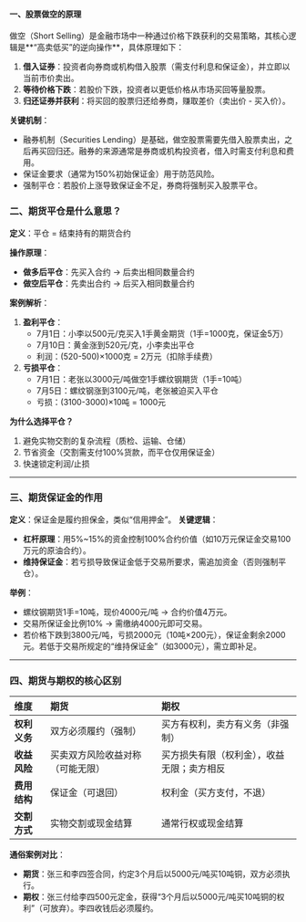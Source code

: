 #### 一、股票做空的原理

做空（Short Selling）是金融市场中一种通过价格下跌获利的交易策略，其核心逻辑是**“高卖低买”的逆向操作**，具体原理如下：

1. **借入证券**：投资者向券商或机构借入股票（需支付利息和保证金），并立即以当前市价卖出。
2. **等待价格下跌**：若股价下跌，投资者以更低价格从市场买回等量股票。
3. **归还证券并获利**：将买回的股票归还给券商，赚取差价（卖出价 - 买入价）。

**关键机制**：

- 融券机制（Securities Lending）是基础，做空股票需要先借入股票卖出，之后再买回归还。融券的来源通常是券商或机构投资者，借入时需支付利息和费用。
- 保证金要求（通常为150%初始保证金）用于防范风险。
- 强制平仓：若股价上涨导致保证金不足，券商将强制买入股票平仓。



### 二、期货平仓是什么意思？

**定义**：平仓 = 结束持有的期货合约

**操作原理**：

- **做多后平仓**：先买入合约 → 后卖出相同数量合约
- **做空后平仓**：先卖出合约 → 后买入相同数量合约

**案例解析**：

1. **盈利平仓**：
   - 7月1日：小李以500元/克买入1手黄金期货（1手=1000克，保证金5万）
   - 7月10日：黄金涨到520元/克，小李卖出平仓
   - 利润：(520-500)×1000克 = 2万元（扣除手续费）
2. **亏损平仓**：
   - 7月1日：老张以3000元/吨做空1手螺纹钢期货（1手=10吨）
   - 7月5日：螺纹钢涨到3100元/吨，老张被迫买入平仓
   - 亏损：(3100-3000)×10吨 = 1000元

**为什么选择平仓？**

1. 避免实物交割的复杂流程（质检、运输、仓储）
2. 节省资金（交割需支付100%货款，而平仓仅用保证金）
3. 快速锁定利润/止损

---



### 三、期货保证金的作用

**定义**：保证金是履约担保金，类似“信用押金”。
**关键逻辑**：

- **杠杆原理**：用5%~15%的资金控制100%合约价值（如10万元保证金交易100万元的原油合约）。
- **维持保证金**：若亏损导致保证金低于交易所要求，需追加资金（否则强制平仓）。

**举例**：

- 螺纹钢期货1手=10吨，现价4000元/吨 → 合约价值4万元。
- 交易所保证金比例10% → 需缴纳4000元即可交易。
- 若价格下跌到3800元/吨，亏损2000元（10吨×200元），保证金剩余2000元。若低于交易所规定的“维持保证金”（如3000元），需立即补足。



------

### 四、期货与期权的核心区别

| **维度**     | **期货**                         | **期权**                                   |
| :----------- | :------------------------------- | :----------------------------------------- |
| **权利义务** | 双方必须履约（强制）             | 买方有权利，卖方有义务（非强制）           |
| **收益风险** | 买卖双方风险收益对称（可能无限） | 买方损失有限（权利金），收益无限；卖方相反 |
| **费用结构** | 保证金（可退回）                 | 权利金（买方支付，不退）                   |
| **交割方式** | 实物交割或现金结算               | 通常行权或现金结算                         |

**通俗案例对比**：

- **期货**：张三和李四签合同，约定3个月后以5000元/吨买10吨铜，双方必须执行。
- **期权**：张三付给李四500元定金，获得“3个月后以5000元/吨买10吨铜的权利”（可放弃）。李四收钱后必须履约。